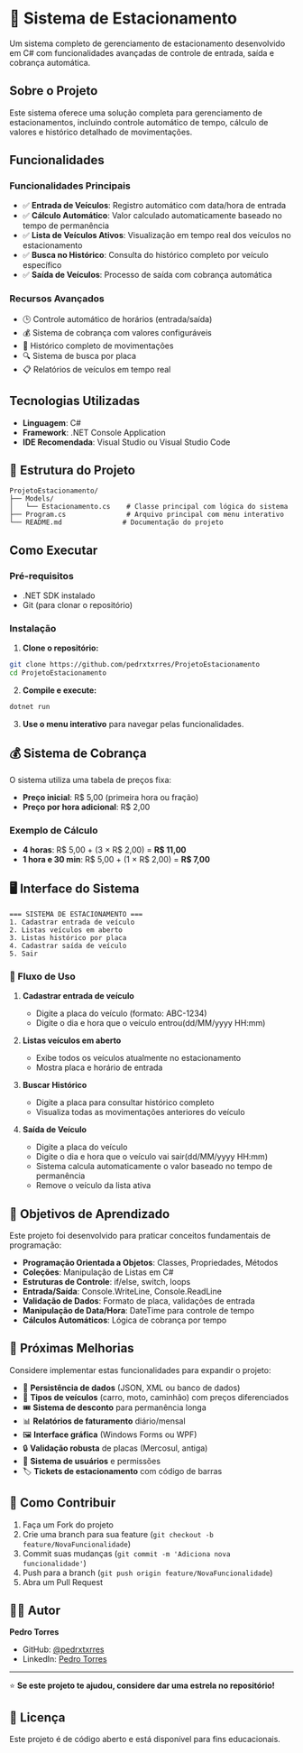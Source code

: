 # 🚗 Sistema de Estacionamento

Um sistema completo de gerenciamento de estacionamento desenvolvido em C# com funcionalidades avançadas de controle de entrada, saída e cobrança automática.

## Sobre o Projeto

Este sistema oferece uma solução completa para gerenciamento de estacionamentos, incluindo controle automático de tempo, cálculo de valores e histórico detalhado de movimentações.

## Funcionalidades

### Funcionalidades Principais
- ✅ **Entrada de Veículos**: Registro automático com data/hora de entrada
- ✅ **Cálculo Automático**: Valor calculado automaticamente baseado no tempo de permanência
- ✅ **Lista de Veículos Ativos**: Visualização em tempo real dos veículos no estacionamento
- ✅ **Busca no Histórico**: Consulta do histórico completo por veículo específico
- ✅ **Saída de Veículos**: Processo de saída com cobrança automática

### Recursos Avançados
- 🕒 Controle automático de horários (entrada/saída)
- 💰 Sistema de cobrança com valores configuráveis
- 📝 Histórico completo de movimentações
- 🔍 Sistema de busca por placa
- 📋 Relatórios de veículos em tempo real

## Tecnologias Utilizadas

- **Linguagem**: C#
- **Framework**: .NET Console Application
- **IDE Recomendada**: Visual Studio ou Visual Studio Code

## 📁 Estrutura do Projeto

```
ProjetoEstacionamento/
├── Models/
│   └── Estacionamento.cs    # Classe principal com lógica do sistema
├── Program.cs               # Arquivo principal com menu interativo
└── README.md               # Documentação do projeto
```

## Como Executar

### Pré-requisitos
- .NET SDK instalado
- Git (para clonar o repositório)

### Instalação

1. **Clone o repositório:**
```bash
git clone https://github.com/pedrxtxrres/ProjetoEstacionamento
cd ProjetoEstacionamento
```

2. **Compile e execute:**
```bash
dotnet run
```

3. **Use o menu interativo** para navegar pelas funcionalidades.

## 💰 Sistema de Cobrança

O sistema utiliza uma tabela de preços fixa:

- **Preço inicial**: R$ 5,00 (primeira hora ou fração)
- **Preço por hora adicional**: R$ 2,00

### Exemplo de Cálculo
- **4 horas**: R$ 5,00 + (3 × R$ 2,00) = **R$ 11,00**
- **1 hora e 30 min**: R$ 5,00 + (1 × R$ 2,00) = **R$ 7,00**

## 🖥️ Interface do Sistema

```
=== SISTEMA DE ESTACIONAMENTO ===
1. Cadastrar entrada de veículo
2. Listas veículos em aberto
3. Listas histórico por placa
4. Cadastrar saída de veículo
5. Sair
```

### 📝 Fluxo de Uso

1. **Cadastrar entrada de veículo**
   - Digite a placa do veículo (formato: ABC-1234)
   - Digite o dia e hora que o veículo entrou(dd/MM/yyyy HH:mm)

2. **Listas veículos em aberto**
   - Exibe todos os veículos atualmente no estacionamento
   - Mostra placa e horário de entrada

3. **Buscar Histórico**
   - Digite a placa para consultar histórico completo
   - Visualiza todas as movimentações anteriores do veículo

4. **Saída de Veículo**
   - Digite a placa do veículo
   - Digite o dia e hora que o veículo vai sair(dd/MM/yyyy HH:mm)
   - Sistema calcula automaticamente o valor baseado no tempo de permanência
   - Remove o veículo da lista ativa


## 🎯 Objetivos de Aprendizado

Este projeto foi desenvolvido para praticar conceitos fundamentais de programação:

- **Programação Orientada a Objetos**: Classes, Propriedades, Métodos
- **Coleções**: Manipulação de Listas em C#
- **Estruturas de Controle**: if/else, switch, loops
- **Entrada/Saída**: Console.WriteLine, Console.ReadLine
- **Validação de Dados**: Formato de placa, validações de entrada
- **Manipulação de Data/Hora**: DateTime para controle de tempo
- **Cálculos Automáticos**: Lógica de cobrança por tempo

## 🔮 Próximas Melhorias

Considere implementar estas funcionalidades para expandir o projeto:

- 💾 **Persistência de dados** (JSON, XML ou banco de dados)
- 🚙 **Tipos de veículos** (carro, moto, caminhão) com preços diferenciados
- 🎟️ **Sistema de desconto** para permanência longa
- 📊 **Relatórios de faturamento** diário/mensal
- 🖼️ **Interface gráfica** (Windows Forms ou WPF)
- 🔒 **Validação robusta** de placas (Mercosul, antiga)
- 👥 **Sistema de usuários** e permissões
- 🏷️ **Tickets de estacionamento** com código de barras

## 🤝 Como Contribuir

1. Faça um Fork do projeto
2. Crie uma branch para sua feature (`git checkout -b feature/NovaFuncionalidade`)
3. Commit suas mudanças (`git commit -m 'Adiciona nova funcionalidade'`)
4. Push para a branch (`git push origin feature/NovaFuncionalidade`)
5. Abra um Pull Request

## 👨‍💻 Autor

**Pedro Torres**
- GitHub: [@pedrxtxrres](https://github.com/pedrxtxrres)
- LinkedIn: [Pedro Torres](https://www.linkedin.com/in/pedro-torres-15389a185/)

---

⭐ **Se este projeto te ajudou, considere dar uma estrela no repositório!**

## 📄 Licença

Este projeto é de código aberto e está disponível para fins educacionais.
